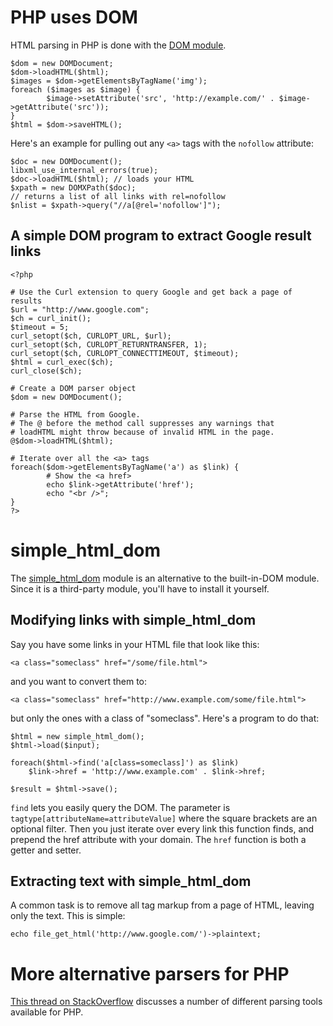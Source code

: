 # PHP uses DOM

HTML parsing in PHP is done with the
[DOM module](http://php.net/manual/en/book.dom.php).

    $dom = new DOMDocument;
    $dom->loadHTML($html);
    $images = $dom->getElementsByTagName('img');
    foreach ($images as $image) {
            $image->setAttribute('src', 'http://example.com/' . $image->getAttribute('src'));
    }
    $html = $dom->saveHTML();

Here's an example for pulling out any `<a>` tags with the `nofollow` attribute:

    $doc = new DOMDocument();
    libxml_use_internal_errors(true);
    $doc->loadHTML($html); // loads your HTML
    $xpath = new DOMXPath($doc);
    // returns a list of all links with rel=nofollow
    $nlist = $xpath->query("//a[@rel='nofollow']");

## A simple DOM program to extract Google result links

    <?php

    # Use the Curl extension to query Google and get back a page of results
    $url = "http://www.google.com";
    $ch = curl_init();
    $timeout = 5;
    curl_setopt($ch, CURLOPT_URL, $url);
    curl_setopt($ch, CURLOPT_RETURNTRANSFER, 1);
    curl_setopt($ch, CURLOPT_CONNECTTIMEOUT, $timeout);
    $html = curl_exec($ch);
    curl_close($ch);

    # Create a DOM parser object
    $dom = new DOMDocument();

    # Parse the HTML from Google.
    # The @ before the method call suppresses any warnings that
    # loadHTML might throw because of invalid HTML in the page.
    @$dom->loadHTML($html);

    # Iterate over all the <a> tags
    foreach($dom->getElementsByTagName('a') as $link) {
            # Show the <a href>
            echo $link->getAttribute('href');
            echo "<br />";
    }
    ?>

# simple\_html\_dom

The [simple\_html\_dom][simple_html_dom] module is an alternative to
the built-in-DOM module.  Since it is a third-party module, you'll have
to install it yourself.

[simple_html_dom]: http://simplehtmldom.sourceforge.net/ "simple_html_dom homepage"

## Modifying links with simple\_html\_dom

Say you have some links in your HTML file that look like this:

    <a class="someclass" href="/some/file.html">

and you want to convert them to:

    <a class="someclass" href="http://www.example.com/some/file.html">

but only the ones with a class of "someclass".  Here's a program to
do that:

    $html = new simple_html_dom();
    $html->load($input);

    foreach($html->find('a[class=someclass]') as $link)
        $link->href = 'http://www.example.com' . $link->href;

    $result = $html->save();

`find` lets you easily query the DOM. The parameter is
`tagtype[attributeName=attributeValue]` where the square brackets are
an optional filter. Then you just iterate over every link this function
finds, and prepend the href attribute with your domain.  The `href`
function is both a getter and setter.

## Extracting text with simple\_html\_dom

A common task is to remove all tag markup from a page of HTML, leaving
only the text.  This is simple:

    echo file_get_html('http://www.google.com/')->plaintext;

# More alternative parsers for PHP

[This thread on StackOverflow](http://stackoverflow.com/questions/3577641/how-to-parse-and-process-html-xml-with-php)
discusses a number of different parsing tools available for PHP.

